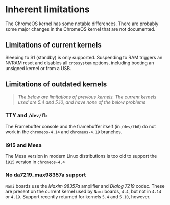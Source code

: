 # Inherent limitations

The ChromeOS kernel has some notable differences. There are probably some major changes in the ChromeOS kernel that are not documented.

## Limitations of current kernels

Sleeping to S1 (standby) is only supported. Suspending to RAM triggers an NVRAM reset and disables all `crossystem` options, including booting an unsigned kernel or from a USB.

## Limitations of outdated kernels

> *The below are limitations of previous kernels. The current kernels used are 5.4 and 5.10, and have none of the below problems*

### TTY and `/dev/fb`

The Framebuffer console and the framebuffer itself (in `/dev/fb0`) do not work in the `chromeos-4.14` and `chromeos-4.19` branches.

### i915 and Mesa

The Mesa version in modern Linux distributions is too old to support the `i915` version in `chromeos-4.4`

### No da7219_max98357a support

`Nami` boards use the *Maxim 98357a* amplifier and *Dialog 7219* codec. These are present on the current kernel used by `Nami` boards, `4.4`, but not in `4.14` or `4.19`. Support recently returned for kernels `5.4` and `5.10`, however.